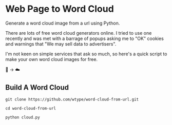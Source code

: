 # Web Page to Word Cloud

Generate a word cloud image from a url using Python.

There are lots of free word cloud generators online. I tried to use one recently and was met with a barrage of popups asking me to "OK" cookies and warnings that "We may sell data to advertisers".

I'm not keen on simple services that ask so much, so here's a quick script to make your own word cloud images for free.

📃 → ☁️

## Build A Word Cloud

```
git clone https://github.com/wtype/word-cloud-from-url.git

cd word-cloud-from-url

python cloud.py

```
